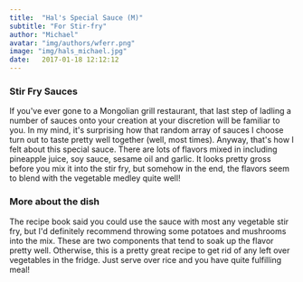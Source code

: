 ```yaml
---
title:  "Hal's Special Sauce (M)"
subtitle: "For Stir-fry"
author: "Michael"
avatar: "img/authors/wferr.png"
image: "img/hals_michael.jpg"
date:   2017-01-18 12:12:12
---
```



### Stir Fry Sauces

If you've ever gone to a Mongolian grill restaurant, that last step of ladling
a number of sauces onto your creation at your discretion will be familiar to
you. In my mind, it's surprising how that random array of sauces I choose turn
out to taste pretty well together (well, most times). Anyway, that's how I felt
about this special sauce. There are lots of flavors mixed in including
pineapple juice, soy sauce, sesame oil and garlic. It looks pretty gross before
you mix it into the stir fry, but somehow in the end, the flavors seem to blend
with the vegetable medley quite well!

### More about the dish

The recipe book said you could use the sauce with most any vegetable stir fry,
but I'd definitely recommend throwing some potatoes and mushrooms into the mix.
These are two components that tend to soak up the flavor pretty well.
Otherwise, this is a pretty great recipe to get rid of any left over vegetables
in the fridge. Just serve over rice and you have quite fulfilling meal!

